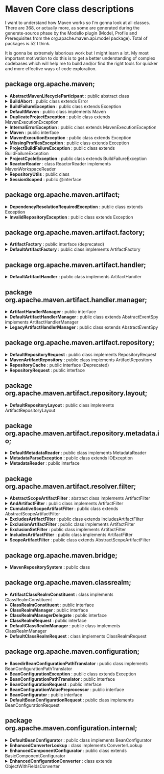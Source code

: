 # Maven Core class descriptions

I want to understand how Maven works so I'm gonna look at all classes. There are 368, or actually more, as some are generated during the generate-source phase by the Modello plugin (Model, Profile and Prerequisites from the org.apache.maven.api.model package). Total of packages is 52 I think.

It is gonna be extremely laborious work but I might learn a lot. My most important motivation to do this is to get a better understanding of complex codebases which will help me to build and/or find the right tools for quicker and more effective ways of code exploration.


## package org.apache.maven;

<details>
<summary><b>AbstractMavenLifecycleParticipant</b> : public abstract class</summary>

<br/>
The classes implementing this class reside in the test directory.  
<br/><br/>
<i>Allows core extensions to participate in Maven build session lifecycle.</i><br/>
<i>All callback methods (will) follow beforeXXX/afterXXX naming pattern to indicate at what lifecycle point it is being called.</i><br/><br/>
<i>@see <a href="https://maven.apache.org/examples/maven-3-lifecycle-extensions.html">example</a></i> 
<i>@see <a href="https://issues.apache.org/jira/browse/MNG-4224">MNG-4224</a></i> 
<i>@since 3.0-alpha-3</i>
<i><a href="https://github.com/apache/maven/blob/master/impl/maven-core/src/main/java/org/apache/maven/AbstractMavenLifecycleParticipant.java">GitHub</a></i><br/><br/>

</details>

<details>
<summary><b>BuildAbort</b> : public class extends Error</summary>
<br/><i>A special throwable used to signal a graceful abort of the build.</i><br/><br/>
</details>

<details>
<summary><b>BuildFailureException</b> : public class extends Exception</summary>
<br/><i>One or more builds failed.</i><br/><br/>
</details>

<details>
<summary><b>DefaultMaven</b> : public class implements Maven</summary>
<br/>
@Singleton<br/>
Big class. Many fields. Key terms: profiles, Mavensession, MavenExecutionResult, dependencyGraph, callListeners, validateLocalRepository, getExtensionComponents, getProjectScopedExtensionComponents, validatePrerequisitesForNonMavenPluginProjects, getAllProfiles.<br/><br/>

Interface Maven is an interface in the same folder. <br/><br/>
Three imports do not work: Model, Prerequisites and Profile. These are created during generate-sources phase by the modello plugin, based on .mdo file.<br/>


<i><a href="https://github.com/apache/maven/blob/master/impl/maven-core/src/main/java/org/apache/maven/DefaultMaven.java">GitHub</a></i><br/>
</details>

<details>
<summary><b>DuplicateProjectException</b> : public class extends MavenExecutionException</summary>
<br/>
Small Exception class. Has method that gets and returns pom files of colliding projects.

<br/><i>Signals a collision of two or more projects with the same g:a:v during a reactor build.</i><br/><br/>
<i><a href="https://github.com/apache/maven/blob/master/impl/maven-core/src/main/java/org/apache/maven/MavenExecutionException.java">GitHub</a></i><br/>
</details>

<details>
<summary><b>InternalErrorException</b> : public class extends MavenExecutionException</summary>
<br/><i>Signals an internal error in Maven itself, e.g. a programming bug.</i><br/><br/>
</details>

<details>
<summary><b>Maven</b> : public interface</summary>

<br/>
One method inside: MavenExecutionResult <b>execute</b>(MavenExecutionRequest request);

<br/><i>The main Maven execution entry point, which will execute a full Maven execution session. Implemented by DefaultMaven.</i><br/>
<br/><i>@see org.apache.maven.execution.MavenSession</i><br/><br/>
<i><a href="https://github.com/apache/maven/blob/master/impl/maven-core/src/main/java/org/apache/maven/Maven.java">GitHub</a></i><br/>
</details>

<details>
<summary><b>MavenExecutionException</b> : public class extends Exception</summary>
<br/>
Has this method: public File <b>getPomFile</b>() {return pomFile;}<br/>
The Exception is created with pom file as argument.<br/><br/>
<i><a href="https://github.com/apache/maven/blob/master/impl/maven-core/src/main/java/org/apache/maven/MavenExecutionException.java">GitHub</a></i><br/><br/>
</details>

<details>
<summary><b>MissingProfilesException</b> : public class extends Exception</summary>
<br/><i>Signals that the user referenced one or more Maven profiles that could not be located in either the project or the settings.</i><br/><br/>
<i><a href="https://github.com/apache/maven/blob/master/impl/maven-core/src/main/java/org/apache/maven/MissingProfilesException.java">GitHub</a></i><br/><br/>
</details>

<details>
<summary><b>ProjectBuildFailureException</b> : public class extends BuildFailureException</summary>
<br/>
Has method public String <b>>getProjectId</b>() { return projectId; }<br/>
<br/><i>Exception which occurs when a normal (i.e. non-aggregator) mojo fails to execute. In this case, the mojo failed while executing against a particular project instance, so we can wrap the {@link MojoFailureException} with context information including projectId that caused the failure.</i><br/><br/>
<i><a href="https://github.com/apache/maven/blob/master/impl/maven-core/src/main/java/org/apache/maven/ProjectBuildFailureException.java">GitHub</a></i><br/><br/>
</details>

<details>
<summary><b>ProjectCycleException</b> : public class extends BuildFailureException</summary>
<br/>
No Javadoc comments, no get method.<br/><br/>

<i><a href="https://github.com/apache/maven/blob/master/impl/maven-core/src/main/java/org/apache/maven/ProjectCycleException.java">GitHub</a></i><br/>
</details>


<details>
<summary><b>ReactorReader</b> : class ReactorReader implements MavenWorkspaceReader</summary>
<br/>
MavenWorkspaceReader comes from maven-imp module.<br/>
MavenWorkspaceReader is interface with one method:<br/>
-> Model <b>findModel</b>(Artifact artifact);<br/>
Note the 'Model' return value and the 'Artifact' argument.<br/>
MavenWorkspaceReader extends WorkspaceReader from org.eclipse.aether.repository
<br/><br/>
Public methods:<br/>
public WorkspaceRepository <b>getRepository</b>()<br/>
public File <b>findArtifact</b>(Artifact artifact)<br/>
public List<String> <b>findVersions</b>(Artifact artifact)<br/>
public Model <b>findModel</b>(Artifact artifact)<br/>

<br/><i>An implementation of a workspace reader that knows how to search the Maven reactor for artifacts, either as packaged jar if it has been built, or only compile output directory if packaging hasn't happened yet.</i><br/>

<i><a href="https://github.com/apache/maven/blob/master/impl/maven-core/src/main/java/org/apache/maven/ProjectCycleException.java">GitHub</a></i><br/>
</details>

 
<details>
<summary><b>RepositoryUtils</b> : public class</summary>
<br/>
Utility class with lots of imports from:<br/>
- org.apache.maven.artifact<br/>
- org.eclipse.aether.artifact<br/>
- org.eclipse.aether.graph<br/>
- org.eclipse.aether.repository<br/><br/>

Object types: ArtifactHandler, DefaultArtifactHandler, ArtifactHandlerManager, ArtifactRepository, ArtifactRepositoryPolicy, MavenArtifactProperties, DefaultRepositorySystemSession, RepositorySystem, RepositorySystemSession, Artifact, ArtifactProperties, ArtifactType, ArtifactTypeRegistry, DefaultArtifact, DefaultArtifactType, Dependency, DependencyFilter, DependencyNode, Exclusion, Authentication, LocalRepository, LocalRepositoryManager, Proxy, RemoteRepository, RepositoryPolicy, WorkspaceReader, WorkspaceRepository, AuthenticationBuilder.<br/>
<br/>Remarkable: the Maven Artifact type and the Eclipse Artifact type seemto differ, given this method:<br/>
-> public static org.apache.maven.artifact.Artifact <b>toArtifact</b>(Artifact artifact)<br/>
<br/><i><strong>Warning:</strong> This is an internal utility class that is only public for technical reasons, it is not part of the public API. In particular, this class can be changed or deleted without prior notice.</i><br/>

<i><a href="https://github.com/apache/maven/blob/master/impl/maven-core/src/main/java/org/apache/maven/RepositoryUtils.java">GitHub</a></i><br/>
</details>

<details>
<summary><b>SessionScoped</b> : public @interface</summary>
<br/>
Marker annotation, @Retention(RUNTIME)

<br/><i>Indicates that annotated component should be instantiated before session execution starts and discarded after session execution completes.</i><br/>

<i><a href="https://github.com/apache/maven/blob/master/impl/maven-core/src/main/java/org/apache/maven/SessionScoped.java">GitHub</a></i><br/>
</details>


## package org.apache.maven.artifact;


<details>
<summary><b>DependencyResolutionRequiredException</b> : public class extends Exception</summary>
<br/>
Exception constructor has Artifact as argument.<br/><br/>

Message: "Attempted to access the artifact " + artifact + "; which has not yet been resolved"<br/>

<br/><i>Exception that occurs when an artifact file is used, but has not been resolved.</i><br/>

<i><a href="https://github.com/apache/maven/blob/master/impl/maven-core/src/main/java/org/apache/maven/artifact/DependencyResolutionRequiredException.java">GitHub</a></i><br/>
</details>


<details>
<summary><b>InvalidRepositoryException</b> : public class extends Exception</summary>
<br/>
String repositoryId is an argument for the constructor.<br/>

<br/><i>Error constructing an artifact repository.</i><br/>

<i><a href="https://github.com/apache/maven/blob/master/impl/maven-core/src/main/java/org/apache/maven/artifact/InvalidRepositoryException.java">GitHub</a></i><br/>
</details>

## package org.apache.maven.artifact.factory;

<details>
<summary><b>ArtifactFactory</b> : public interface (deprecated)</summary>
<br/>
Interface defining all sorts of constructors for Artifact object. DEPRECATED.<br/>
Selection of constructors:<br/>
-> Artifact <b>createArtifact</b>(String groupId, String artifactId, String version, String scope, String type);<br/>
-> Artifact <b>createArtifactWithClassifier</b>(String groupId, String artifactId, String version, String type, String classifier);<br/>
-> Artifact <b>createDependencyArtifact</b>(String groupId, String artifactId, VersionRange versionRange, String type, String classifier, String scope, String inheritedScope, boolean optional);<br/>
-> Artifact <b>createBuildArtifact</b>(String groupId, String artifactId, String version, String packaging);<br/>
-> Artifact <b>createProjectArtifact</b>(String groupId, String artifactId, String version);<br/>
-> Artifact <b>createParentArtifact</b>(String groupId, String artifactId, String version);<br/>
-> Artifact <b>createPluginArtifact</b>(String groupId, String artifactId, VersionRange versionRange);<br/>
-> Artifact <b>createProjectArtifact</b>(String groupId, String artifactId, String version, String scope);<br/>
-> Artifact <b>createExtensionArtifact</b>(String groupId, String artifactId, VersionRange versionRange);<br/>

<br/><i>ArtifactFactory - deprecated.</i><br/>

<i><a href="https://github.com/apache/maven/blob/master/impl/maven-core/src/main/java/org/apache/maven/artifact/factory/ArtifactFactory.java">GitHub</a></i><br/>
</details>


<details>
<summary><b>DefaultArtifactFactory</b> : public class implements ArtifactFactory</summary>
<br/>
Implementation of interface. The constructor with the complete set of arguments does all the work:<br/>
-> private Artifact <b>createArtifact</b>( String groupId, String artifactId, VersionRange versionRange, String type, String classifier, String scope, String inheritedScope, boolean optional);<br/><br/>
It is not a static factory, everything instance based. The constructor has an interesting argument:<br/>
-> public <b>DefaultArtifactFactory</b>(ArtifactHandlerManager artifactHandlerManager) { this.artifactHandlerManager = artifactHandlerManager; }<br/>

<br/><i>DefaultArtifactFactory.</i><br/>

<i><a href="https://github.com/apache/maven/blob/master/impl/maven-core/src/main/java/org/apache/maven/artifact/factory/DefaultArtifactFactory.java">GitHub</a></i><br/>
</details>

## package org.apache.maven.artifact.handler;

<details>
<summary><b>DefaultArtifactHandler</b> : public class implements ArtifactHandler</summary>
<br/>
Class that creates ArtifactHandler instances. Lot of getters and setters. The constructor with all params is the following:<br/><br/>

-> public <b>DefaultArtifactHandler</b>(final String type, final String extension, final String classifier, final String directory, final String packaging, final boolean includesDependencies, final String language, final boolean addedToClasspath);<br/>

<i><a href="https://github.com/apache/maven/blob/master/impl/maven-core/src/main/java/org/apache/maven/artifact/handler/DefaultArtifactHandler.java">GitHub</a></i><br/>
</details>

## package org.apache.maven.artifact.handler.manager;

 
<details>
<summary><b>ArtifactHandlerManager</b> : public interface</summary>
<br/>
Interface, one final static field and one method (second method is deprecated):<br/><br/>

-> String ROLE = ArtifactHandlerManager.class.getName();<br/>

-> ArtifactHandler <b>getArtifactHandler</b>(String type);<br/>

<i><a href="https://github.com/apache/maven/blob/master/impl/maven-core/src/main/java/org/apache/maven/artifact/handler/manager/ArtifactHandlerManager.java">GitHub</a></i><br/>
</details>

<details>
<summary><b>DefaultArtifactHandlerManager</b> : public class extends AbstractEventSpy implements ArtifactHandlerManager</summary>
<br/>
@Singleton<br/>
This is the constructor declaration. Note the TypeRegistry argument:<br/><br/>
public <b>DefaultArtifactHandlerManager</b>(TypeRegistry typeRegistry)<br/><br/>

<i><a href="https://github.com/apache/maven/blob/master/impl/maven-core/src/main/java/org/apache/maven/artifact/handler/manager/DefaultArtifactHandlerManager.java">GitHub</a></i><br/>
</details>

<details>
<summary><b>LegacyArtifactHandlerManager</b> : public class extends AbstractEventSpy</summary>
<br/>
@Singleton<br/>
This is the constructor:<br/><br/>
public LegacyArtifactHandlerManager(Map<String, ArtifactHandler> artifactHandlers) {this.artifactHandlers = requireNonNull(artifactHandlers);}

<i><a href="https://github.com/apache/maven/blob/master/impl/maven-core/src/main/java/org/apache/maven/artifact/LegacyArtifactHandlerManager.java">GitHub</a></i><br/>
</details>

## package org.apache.maven.artifact.repository;

<details>
<summary><b>DefaultRepositoryRequest</b> : public class implements RepositoryRequest</summary>
<br/>
Four instance fields:<br/><br/>
private boolean offline;<br/>
private boolean forceUpdate;<br/>
private ArtifactRepository localRepository;<br/>
private List&ltArtifactRepository&gt remoteRepositories;<br/><br/>

Constructor creates a shallow copy of the specified repository request.<br/> 

public DefaultRepositoryRequest(RepositoryRequest repositoryRequest) {<br/><br/>
&nbsp;&nbsp;&nbsp;&nbsp;setLocalRepository(repositoryRequest.getLocalRepository());<br/>
&nbsp;&nbsp;&nbsp;&nbsp;setRemoteRepositories(repositoryRequest.getRemoteRepositories());<br/>
&nbsp;&nbsp;&nbsp;&nbsp;setOffline(repositoryRequest.isOffline());<br/>
&nbsp;&nbsp;&nbsp;&nbsp;setForceUpdate(repositoryRequest.isForceUpdate());<br/>
}<br/>

<i>Collects basic settings to access the repository system.</i><br/>

## package org.apache.maven.artifact.repository;
<i><a href="https://github.com/apache/maven/blob/master/impl/maven-core/src/main/java/org/apache/maven/artifact/repository/DefaultRepositoryRequest.java">GitHub</a></i><br/>
</details>

 
<details>
<summary><b>MavenArtifactRepository</b> : public class implements ArtifactRepository</summary>
<br/>
These are the fields. Lots of getters and setters:<br/><br/>
private static final String LS = System.lineSeparator();<br/>
private String id;<br/>
private String url;<br/>
private String basedir;<br/>
private Path basedirPath;<br/>
private String protocol;<br/>
private ArtifactRepositoryLayout layout;<br/>
private ArtifactRepositoryPolicy snapshots;<br/>
private ArtifactRepositoryPolicy releases;<br/>
private Authentication authentication;<br/>
private Proxy proxy;<br/>
private List&ltArtifactRepository&gt mirroredRepositories = Collections.emptyList();<br/>
private boolean blocked;<br/><br/>

<i>Abstraction of an artifact repository. Artifact repositories can be remote, local, or even build reactor or IDE workspace.</i><br/>

<i><a href="https://github.com/apache/maven/blob/master/impl/maven-core/src/main/java/org/apache/maven/artifact/repository/MavenArtifactRepository.java">GitHub</a></i><br/>
</details>


<details>
<summary><b>RepositoryCache</b> : public interface (Deprecated)</summary>
<br/>
@Deprecated<br/><br/>

<i>Caches auxiliary data used during repository access like already processed metadata. The data in the cache is meant for exclusive consumption by the repository system and is opaque to the cache implementation.</i><br/>

<i><a href="https://github.com/apache/maven/blob/master/impl/maven-core/src/main/java/org/apache/maven/artifact/repository/RepositoryCache.java">GitHub</a></i><br/>
</details>

<details>
<summary><b>RepositoryRequest</b> : public interface</summary>
<br/>

<i>Collects basic settings to access the repository system.</i><br/>

<i><a href="https://github.com/apache/maven/blob/master/impl/maven-core/src/main/java/org/apache/maven/artifact/repository/RepositoryRequest.java">GitHub</a></i><br/>
</details>

## package org.apache.maven.artifact.repository.layout;

<details>
<summary><b>DefaultRepositoryLayout</b> : public class implements ArtifactRepositoryLayout</summary>
<br/>
@Singleton
<br/>
This class has methods in it that compose path-like strings using StringBuilder, with groupId, artifactId, baseVersion etc.
<br/><br/>

<i><a href="https://github.com/apache/maven/blob/master/impl/maven-core/src/main/java/org/apache/maven/artifact/repository/layout/DefaultRepositoryLayout.java">GitHub</a></i><br/>
</details>

## package org.apache.maven.artifact.repository.metadata.io;

<details>
<summary><b>DefaultMetadataReader</b> : public class implements MetadataReader</summary>
<br/>
@Singleton
<br/>
Uses library org.apache.maven.artifact.repository.metadata.Metadata but MetaData class is not in it. Can be a modello thing. Has all sorts of read methods that read metadata in various types.<br/><br/>

<i>Handles deserialization of metadata from some kind of textual format like XML.</i><br/>

<i><a href="https://github.com/apache/maven/blob/master/impl/maven-core/src/main/java/org/apache/maven/artifact/repository/metadata/io/DefaultMetadataReader.java">GitHub</a></i><br/>
</details>


<details>
<summary><b>MetadataParseException</b> : public class extends IOException</summary>
<br/>
Error message has int lineNumber and int columnNumber as arguments. Has get methods for both.
<br/><br/>

<i>Signals a failure to parse the metadata due to invalid syntax (e.g. non well formed XML or unknown elements).</i><br/>

<i><a href="https://github.com/apache/maven/blob/master/impl/maven-core/src/main/java/org/apache/maven/artifact/repository/metadata/io/MetadataParseException.java">GitHub</a></i><br/>
</details>

<details>
<summary><b>MetadataReader</b> : public interface</summary>
<br/>
All about reading metadata and whether to be strict with parsing.
<br/><br/>

<i>Handles deserialization of metadata from some kind of textual format like XML.</i><br/>

<i><a href="https://github.com/apache/maven/blob/master/impl/maven-core/src/main/java/org/apache/maven/artifact/repository/metadata/io/MetadataReader.java">GitHub</a></i><br/>
</details>

## package org.apache.maven.artifact.resolver.filter;

<details>
<summary><b>AbstractScopeArtifactFilter</b> : abstract class implements ArtifactFilter</summary>
<br/>
Fields:<br/>
private boolean compileScope;<br/>
private boolean runtimeScope;<br/>
private boolean testScope;<br/>
private boolean providedScope;<br/>
private boolean systemScope;<br/>
<br/>

<i>Filter to only retain objects in the given artifactScope or better.</i><br/>

<i><a href="https://github.com/apache/maven/blob/master/impl/maven-core/src/main/java/org/apache/maven/artifact/resolver/filter/AbstractScopeArtifactFilter.java">GitHub</a></i><br/>
</details>


<details>
<summary><b>AndArtifactFilter</b> : public class implements ArtifactFilter</summary>
<br/>
One field:<br/>
private Set&ltArtifactFilter&gt filters;
<br/>

<i>Apply multiple filters.</i><br/>

<i><a href="https://github.com/apache/maven/blob/master/impl/maven-core/src/main/java/org/apache/maven/artifact/resolver/filter/AndArtifactFilter.java">GitHub</a></i><br/>
</details>


<details>
<summary><b>CumulativeScopeArtifactFilter</b> : public class extends AbstractScopeArtifactFilter</summary>
<br/>
One field:<br/>
private Set&ltString&gt scopes;
<br/>

<i>Filter to only retain objects in the given scope or better. This implementation allows the accumulation of multiple scopes and their associated implied scopes, so that the user can single step. This should be a more efficient implementation of multiple standard {@link ScopeArtifactFilter} instances ORed together.</i><br/>

<i><a href="https://github.com/apache/maven/blob/master/impl/maven-core/src/main/java/org/apache/maven/artifact/resolver/filter/CumulativeScopeArtifactFilter.java">GitHub</a></i><br/>
</details>


<details>
<summary><b>ExcludesArtifactFilter</b> : public class extends IncludesArtifactFilter</summary>
<br/>

<i>Filter to exclude from a list of artifact patterns.</i><br/>

<i><a href="https://github.com/apache/maven/blob/master/impl/maven-core/src/main/java/org/apache/maven/artifact/resolver/filter/ExcludesArtifactFilter.java">GitHub</a></i><br/>
</details>


<details>
<summary><b>ExclusionArtifactFilter</b> : public class implements ArtifactFilter</summary>
<br/>

<i>Filter to exclude from a list of artifact patterns.</i><br/>

<i><a href="https://github.com/apache/maven/blob/master/impl/maven-core/src/main/java/org/apache/maven/artifact/resolver/filter/ExclusionArtifactFilter.java">GitHub</a></i><br/>
</details>


<details>
<summary><b>ExclusionSetFilter</b> : public class implements ArtifactFilter</summary>
<br/>
One field:<br/>
private Set&ltString&gt excludes;<br/>

<i>Filter to exclude from a list of artifact patterns.</i><br/>

<i><a href="https://github.com/apache/maven/blob/master/impl/maven-core/src/main/java/org/apache/maven/artifact/resolver/filter/ExclusionSetFilter.java">GitHub</a></i><br/>
</details>

<details>
<summary><b>IncludesArtifactFilter</b> : public class implements ArtifactFilter</summary>
<br/>
One field:<br/>
private final Set&ltString&gt patterns;<br/>

<i>Filter to include from a list of artifact patterns.</i><br/>

<i><a href="https://github.com/apache/maven/blob/master/impl/maven-core/src/main/java/org/apache/maven/artifact/resolver/filter/IncludesArtifactFilter.java">GitHub</a></i><br/>
</details>

<details>
<summary><b>ScopeArtifactFilter</b> : public class extends AbstractScopeArtifactFilter</summary>
<br/>
One field:<br/>
private final String scope;<br/>

<i>Filter to only retain objects in the given artifactScope or better.</i><br/>

<i><a href="https://github.com/apache/maven/blob/master/impl/maven-core/src/main/java/org/apache/maven/artifact/resolver/filter/ScopeArtifactFilter.java">GitHub</a></i><br/>
</details>

## package org.apache.maven.bridge;

<details>
<summary><b>MavenRepositorySystem</b> : public class</summary>
<br/>
@Singleton<br/>
Huge class, no Javadoc. I find it remarkable that it has (overloaded) methods that create all sorts of Artifact objects. Class DefaultArtifactFactory has all these methods as well.<br/>
Other remarkable thing: hardcoded value for repository:<br/>
-> public static final String DEFAULT_REMOTE_REPO_URL = "https://repo.maven.apache.org/maven2";<br/><br/>

<i><a href="https://github.com/apache/maven/blob/master/impl/maven-core/src/main/java/org/apache/maven/bridge/MavenRepositorySystem.java">GitHub</a></i><br/>
</details>


## package org.apache.maven.classrealm;

<details>
<summary><b>ArtifactClassRealmConstituent</b> : class implements ClassRealmConstituent</summary>
<br/>
One field:<br/>
private final Artifact artifact;<br/><br/>

This class lets you inquire the specific artifact object it contains using get methods.<br/>

<i><a href="https://github.com/apache/maven/blob/master/impl/maven-core/src/main/java/org/apache/maven/classrealm/ArtifactClassRealmConstituent.java">GitHub</a></i><br/>
</details>

 
<details>
<summary><b>ClassRealmConstituent</b> : public interface</summary>
<br/>
Interface describing ArtifactClassRealmConstituent.<br/><br/>
<i>Describes a constituent of a class realm.</i><br/>

<i><a href="https://github.com/apache/maven/blob/master/impl/maven-core/src/main/java/org/apache/maven/classrealm/ClassRealmConstituent.java">GitHub</a></i><br/>
</details>


<details>
<summary><b>ClassRealmManager</b> : public interface</summary>
<br/>

<i>Manages the class realms used by Maven. <strong>Warning:</strong> This is an internal utility interface that is only public for technical reasons, it is not part of the public API. In particular, this interface can be changed or deleted without prior notice.</i><br/>

<i><a href="https://github.com/apache/maven/blob/master/impl/maven-core/src/main/java/org/apache/maven/classrealm/ClassRealmManager.java">GitHub</a></i><br/>
</details>

<details>
<summary><b>ClassRealmManagerDelegate</b> : public interface</summary>
<br/>

<i>ClassRealmManagerDelegate is used to perform addition configuration of class realms created by ClassRealmManager.</i><br/>

<i><a href="https://github.com/apache/maven/blob/master/impl/maven-core/src/main/java/org/apache/maven/classrealm/ClassRealmManagerDelegate.java">GitHub</a></i><br/>
</details>

<details>
<summary><b>ClassRealmRequest</b> : public interface</summary>
<br/>
Contains an enum 'RealmType', values Core, Project, Plugin, Extension.<br/><br/>
<i>Describes the requirements for a new class realm.</i><br/>

<i><a href="https://github.com/apache/maven/blob/master/impl/maven-core/src/main/java/org/apache/maven/classrealm/ClassRealmRequest.java">GitHub</a></i><br/>
</details>


<details>
<summary><b>DefaultClassRealmManager</b> : public class implements ClassRealmManager</summary>
<br/>
@Singleton<br/>
Has methods to create ClassRealms. It is a big class.
<br/><br/>
<i>Manages the class realms used by Maven. <strong>Warning:</strong> This is an internal utility class that is only public for technical reasons, it is not part of the public API. In particular, this class can be changed or deleted without prior notice.</i><br/>

<i><a href="https://github.com/apache/maven/blob/master/impl/maven-core/src/main/java/org/apache/maven/classrealm/DefaultClassRealmManager.java">GitHub</a></i><br/>
</details>


<details>
<summary><b>DefaultClassRealmRequest</b> : class implements ClassRealmRequest</summary>
<br/>
POJO, getters and setters. This is the constructor:<br/>
->     DefaultClassRealmRequest( RealmType type, ClassLoader parent, List<String> parentImports, Map<String, ClassLoader> foreignImports, List<ClassRealmConstituent> constituents)<br/><br/>

<i><a href="https://github.com/apache/maven/blob/master/impl/maven-core/src/main/java/org/apache/maven/classrealm/DefaultClassRealmRequest.java">GitHub</a></i><br/>
</details>

## package org.apache.maven.configuration;

<details>
<summary><b>BasedirBeanConfigurationPathTranslator</b> : public class implements BeanConfigurationPathTranslator</summary>
<br/>
Just one import:<br/>
-> import java.io.File;<br/>
And one method:<br/>
public File translatePath(File path)<br/>
<br/>
<i>A path translator that resolves relative paths against a specific base directory.</i><br/>

<i><a href="https://github.com/apache/maven/blob/master/impl/maven-core/src/main/java/org/apache/maven/configuration/BasedirBeanConfigurationPathTranslator.java">GitHub</a></i><br/>
</details>


<details>
<summary><b>BeanConfigurationException</b> : public class extends Exception</summary>
<br/>

<i>Thrown when a bean couldn't be configured.</i><br/>

<i><a href="https://github.com/apache/maven/blob/master/impl/maven-core/src/main/java/org/apache/maven/configuration/BeanConfigurationException.java">GitHub</a></i><br/>
</details>

<details>
<summary><b>BeanConfigurationPathTranslator</b> : public interface</summary>
<br/>
Implemented by BasedirBeanConfigurationPathTranslator.<br/><br/>

<i>Postprocesses filesystem paths. For instance, a path translator might want to resolve relative paths given in the bean configuration against some base directory.</i><br/>

<i><a href="https://github.com/apache/maven/blob/master/impl/maven-core/src/main/java/org/apache/maven/configuration/BeanConfigurationPathTranslator.java">GitHub</a></i><br/>
</details>

<details>
<summary><b>BeanConfigurationRequest</b> : public interface</summary>
<br/>

<i>A request to configure a bean from some configuration in the POM or similar.</i><br/>

<i><a href="https://github.com/apache/maven/blob/master/impl/maven-core/src/main/java/org/apache/maven/configuration/BeanConfigurationRequest.java">GitHub</a></i><br/>
</details>


<details>
<summary><b>BeanConfigurationValuePreprocessor</b> : public interface</summary>
<br/>

<i>Preprocesses a value from a bean configuration before the bean configurator unmarshals it into a bean property. A common use case for such preprocessing is the evaluation of variables within the configuration value.</i><br/>

<i><a href="https://github.com/apache/maven/blob/master/impl/maven-core/src/main/java/org/apache/maven/configuration/BeanConfigurationValuePreprocessor.java">GitHub</a></i><br/>
</details>

<details>
<summary><b>BeanConfigurator</b> : public interface</summary>
<br/>

<i>Unmarshals some textual configuration from the POM or similar into the properties of a bean. This component works similar to the way Maven configures plugins from the POM, i.e. some configuration like {@code <param>value</param>} is mapped to an equally named property of the bean and converted. The properties of the bean are supposed to either have a public setter or be backed by an equally named field (of any visibility).</i><br/>

<i><a href="https://github.com/apache/maven/blob/master/impl/maven-core/src/main/java/org/apache/maven/configuration/BeanConfigurator.java">GitHub</a></i><br/>
</details>


<details>
<summary><b>DefaultBeanConfigurationRequest</b> : public class implements BeanConfigurationRequest</summary>
<br/>
This is an interesting class, seems to deal with finding and configuring plugins.<br/><br/>
Constructor:<br/>
public DefaultBeanConfigurationRequest setConfiguration(<br/><br/>
&nbsp;&nbsp;&nbsp;&nbsp;Model model, <br/>
&nbsp;&nbsp;&nbsp;&nbsp;String pluginGroupId, <br/>
&nbsp;&nbsp;&nbsp;&nbsp;String pluginArtifactId, <br/>
&nbsp;&nbsp;&nbsp;&nbsp;String pluginExecutionId<br/>
) <br/><br/>

<i>Javadoc constructor: Sets the configuration to the configuration taken from the specified build plugin in the POM. First, the build plugins will be searched for the specified plugin, if that fails, the plugin management section will be searched.</i><br/>

<i>Javadoc class: Basic bean configuration request.</i><br/>

<i><a href="https://github.com/apache/maven/blob/master/impl/maven-core/src/main/java/org/apache/maven/configuration/DefaultBeanConfigurationRequest.java">GitHub</a></i><br/>
</details>

## package org.apache.maven.configuration.internal;

<details>
<summary><b>DefaultBeanConfigurator</b> : public class implements BeanConfigurator</summary>
<br/>
@Singleton<br/>
Has nested static classes in it, 'XmlConverter' and 'PathConverter'.<br/><br/>

<i><strong>Warning:</strong> This is an internal class that is only public for technical reasons, it is not part of the public API. In particular, this class can be changed or deleted without prior notice.</i><br/>

<i><a href="https://github.com/apache/maven/blob/master/impl/maven-core/src/main/java/org/apache/maven/configuration/internal/DefaultBeanConfigurator.java">GitHub</a></i><br/>
</details>


<details>
<summary><b>EnhancedConverterLookup</b> : class implements ConverterLookup</summary>
<br/>

<i><a href="https://github.com/apache/maven/blob/master/impl/maven-core/src/main/java/org/apache/maven/configuration/internal/EnhancedConverterLookup.java">GitHub</a></i><br/>
</details>


<details>
<summary><b>EnhancedComponentConfigurator</b> : public class extends BasicComponentConfigurator</summary>
<br/>
@Singleton<br/><br/>
<i>A component configurator which can leverage the {@link EnhancedConfigurationConverter} and {@link EnhancedConverterLookup}.</i><br/>

<i><a href="https://github.com/apache/maven/blob/master/impl/maven-core/src/main/java/org/apache/maven/configuration/internal/EnhancedComponentConfigurator.java">GitHub</a></i><br/>
</details>


<details>
<summary><b>EnhancedConfigurationConverter</b> : class extends ObjectWithFieldsConverter</summary>
<br/>

<i>An enhanced {@link ObjectWithFieldsConverter} leveraging the {@link TypeAwareExpressionEvaluator} interface.</i><br/>

<i><a href="https://github.com/apache/maven/blob/master/impl/maven-core/src/main/java/org/apache/maven/configuration/internal/EnhancedConfigurationConverter.java">GitHub</a></i><br/>
</details>

